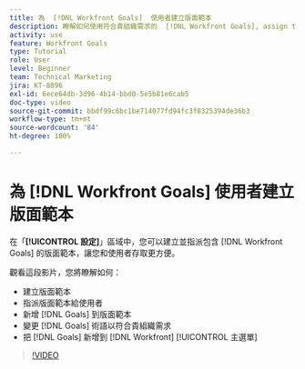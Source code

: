 ```yaml
---
title: 為  [!DNL Workfront Goals]  使用者建立版面範本
description: 瞭解如何使用符合貴組織需求的  [!DNL Workfront Goals], assign the layout template to users, and change [!DNL Goals]  術語來建立版面範本。
activity: use
feature: Workfront Goals
type: Tutorial
role: User
level: Beginner
team: Technical Marketing
jira: KT-8896
exl-id: 6ece64db-3d96-4b14-bbd0-5e5b81e6cab5
doc-type: video
source-git-commit: bbdf99c6bc1be714077fd94fc3f8325394de36b3
workflow-type: tm+mt
source-wordcount: '84'
ht-degree: 100%

---
```


# 為 [!DNL Workfront Goals] 使用者建立版面範本

在「**[!UICONTROL 設定]**」區域中，您可以建立並指派包含 [!DNL Workfront Goals] 的版面範本，讓您和使用者存取更方便。

觀看這段影片，您將瞭解如何：

* 建立版面範本
* 指派版面範本給使用者
* 新增 [!DNL Goals] 到版面範本
* 變更 [!DNL Goals] 術語以符合貴組織需求
* 把 [!DNL Goals] 新增到 [!DNL Workfront] [!UICONTROL 主選單]

>[!VIDEO](https://video.tv.adobe.com/v/335190/?quality=12&learn=on&enablevpops=1)

<!--
Learn more graphic
-->
